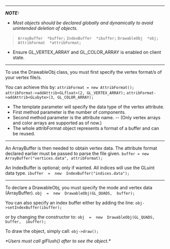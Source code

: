
---
***NOTE:***
- *Most objects should be declared globally and dynamically to avoid unintended deletion of objects.*
>`ArrayBuffer  *buffer;`
>`IndexBuffer  *ibuffer;`
>`DrawableObj  *obj;`
>`AttribFormat  *attribFormat;`
- Ensure GL_VERTEX_ARRAY and GL_COLOR_ARRAY is enabled on client state.

---  

To use the DrawableObj class, you must first specify the vertex format/s of your vertex file/s.

You can achieve this by:
`attribFormat = new AttribFormat();`
`attribFormat->addAttrib<GLfloat>(2, GL_VERTEX_ARRAY);`
`attribFormat->addAttrib<GLubyte>(3, GL_COLOR_ARRAY);`
- The template parameter will specify the data type of the vertex attribute.
- First method parameter is the number of components.
- Second method parameter is the attribute name.
-- (Only vertex arrays and color arrays are supported as of now.)
- The whole attribFormat object represents a format of a buffer and can be reused.

---
An ArrayBuffer is then needed to obtain vertex data. The attribute format declared earlier must be passed to parse the file given.
`buffer = new ArrayBuffer("vertices.data", attribFormat);`

An IndexBuffer is optional; only if wanted. All indices will use the GLuint data type.
`ibuffer  =  new  IndexBuffer("indices.data");`

---
To declare a DrawableObj, you must specify the mode and vertex data (ArrayBuffer).
`obj  =  new  DrawableObj(GL_QUADS,  buffer);`

You can also specify an index buffer either by adding the line:
`obj->setIndexBuffer(ibuffer);`

or by changing the constructor to:
`obj  =  new  DrawableObj(GL_QUADS,  buffer,  ibuffer);`

To draw the object, simply call:
`obj->draw();`

*\*Users must call glFlush() after to see the object.\**